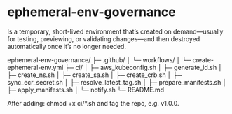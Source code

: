 # ephemeral-env-governance
Is a temporary, short-lived environment that’s created on demand—usually for testing, previewing, or validating changes—and then destroyed automatically once it’s no longer needed.

ephemeral-env-governance/
├─ .github/
│  └─ workflows/
│     └─ create-ephemeral-env.yml
├─ ci/
│  ├─ aws_kubeconfig.sh
│  ├─ generate_id.sh
│  ├─ create_ns.sh
│  ├─ create_sa.sh
│  ├─ create_crb.sh
│  ├─ sync_ecr_secret.sh
│  ├─ resolve_latest_tag.sh
│  ├─ prepare_manifests.sh
│  ├─ apply_manifests.sh
│  └─ notify.sh
└─ README.md

After adding: chmod +x ci/*.sh and tag the repo, e.g. v1.0.0.
